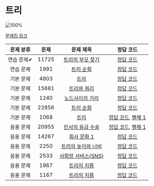 # 트리

![100%](https://progress-bar.dev/1/?scale=13&title=progress&width=500&color=babaca&suffix=/13)

[문제집 링크](https://www.acmicpc.net/workbook/view/9657)

| 문제 분류  | 문제  |                         문제 제목                          |                                     정답 코드                                     |
| :--------: | :---: | :--------------------------------------------------------: | :-------------------------------------------------------------------------------: |
| 연습 문제✔ | 11725 | [트리의 부모 찾기](https://www.acmicpc.net/problem/11725)  |           [정답 코드](/코딩테스트공부/백준/S2트리의부모찾기11725.java)            |
| 연습 문제  | 1991  |     [트리 순회](https://www.acmicpc.net/problem/1991)      |                      [정답 코드](../0x19/solutions/1991.cpp)                      |
| 기본 문제  | 4803  |        [트리](https://www.acmicpc.net/problem/4803)        |                      [정답 코드](../0x19/solutions/4803.cpp)                      |
| 기본 문제  | 15681 |    [트리와 쿼리](https://www.acmicpc.net/problem/15681)    |                     [정답 코드](../0x19/solutions/15681.cpp)                      |
| 기본 문제  | 1240  |  [노드사이의 거리](https://www.acmicpc.net/problem/1240)   |                      [정답 코드](../0x19/solutions/1240.cpp)                      |
| 기본 문제  | 22856 |     [트리 순회](https://www.acmicpc.net/problem/22856)     |                     [정답 코드](../0x19/solutions/22856.cpp)                      |
| 기본 문제  | 1068  |        [트리](https://www.acmicpc.net/problem/1068)        |  [정답 코드](../0x19/solutions/1068.cpp), [별해 1](../0x19/solutions/1068_1.cpp)  |
| 응용 문제  | 20955 | [민서의 응급 수술](https://www.acmicpc.net/problem/20955)  | [정답 코드](../0x19/solutions/20955.cpp), [별해 1](../0x19/solutions/20955_1.cpp) |
| 응용 문제  | 14267 |    [회사 문화 1](https://www.acmicpc.net/problem/14267)    |                     [정답 코드](../0x19/solutions/14267.cpp)                      |
| 응용 문제  | 2250  | [트리의 높이와 너비](https://www.acmicpc.net/problem/2250) |                      [정답 코드](../0x19/solutions/2250.cpp)                      |
| 응용 문제  | 2533  | [사회망 서비스(SNS)](https://www.acmicpc.net/problem/2533) |                      [정답 코드](../0x19/solutions/2533.cpp)                      |
| 응용 문제  | 1967  |    [트리의 지름](https://www.acmicpc.net/problem/1967)     |                      [정답 코드](../0x19/solutions/1967.cpp)                      |
| 응용 문제  | 1167  |    [트리의 지름](https://www.acmicpc.net/problem/1167)     |                      [정답 코드](../0x19/solutions/1167.cpp)                      |

